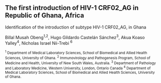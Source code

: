 ## The first introduction of HIV-1 CRF02_AG in Republic of Ghana, Africa 

Identification of the introduction of subtype HIV-1 CRF02_AG, in Ghana


Billal Musah Obeng<sup>1,2</sup>, Hugo Gildardo Castelán Sánchez<sup>3</sup>, Akua Koaso Yalley<sup>4</sup>, Nicholas Israel Nii-Trebi <sup>6</sup>

<sup><sup>1</sup> Department of Medical Laboratory Sciences, School of Biomedical and Allied Health Sciences, University of
Ghana.
<sup>2</sup> Immunovirology and Pathogenesis Program, School of Medicine and Health, University of New South Wales,
Australia.
<sup>3</sup> Department of Pathology and Laboratory Medicine, Western University, London, Ontario Canada
<sup>4</sup> Department of Medical Laboratory Sciences, School of Biomedical and Allied Health Sciences, University of
Ghana.
